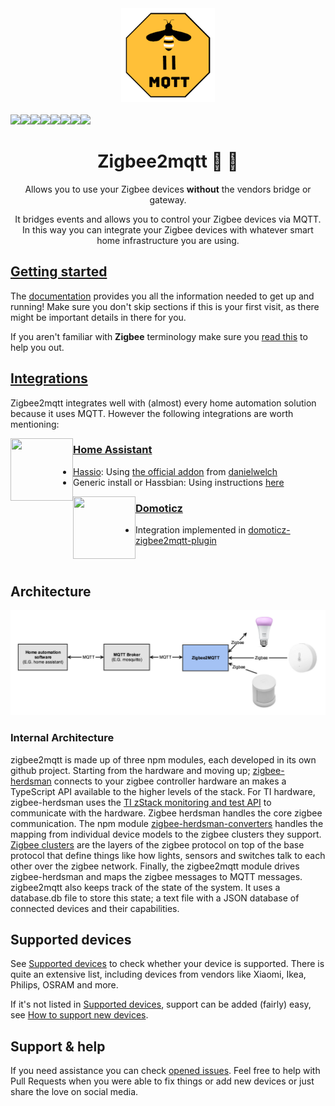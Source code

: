 <div align="center">
    <a href="https://github.com/koenkk/zigbee2mqtt">
        <img width="150" height="150" src="images/logo.png">
    </a>
    <br>
    <br>
    <div style="display: flex;">
        <a href="https://dev.azure.com/koenkk/zigbee/_build?definitionId=5">
            <img src="https://dev.azure.com/koenkk/zigbee/_apis/build/status/Koenkk.zigbee2mqtt?branchName=dev">
        </a>
        <a href="https://github.com/Koenkk/zigbee2mqtt/releases">
            <img src="https://img.shields.io/github/release/koenkk/zigbee2mqtt.svg">
        </a>
        <a href="https://github.com/Koenkk/zigbee2mqtt/stargazers">
            <img src="https://img.shields.io/github/stars/koenkk/zigbee2mqtt.svg">
        </a>
        <a href="https://www.paypal.me/koenkk">
            <img src="https://img.shields.io/badge/donate-PayPal-blue.svg">
        </a>
        <a href="https://discord.gg/dadfWYE">
            <img src="https://img.shields.io/discord/556563650429583360.svg">
        </a>
        <a href="http://zigbee2mqtt.discourse.group/">
            <img src="https://img.shields.io/discourse/https/zigbee2mqtt.discourse.group/status.svg">
        </a>
        <a>
            <img src="https://img.shields.io/badge/Coverage-100%25-brightgreen.svg">
        </a>
        <a href="https://www.codacy.com/manual/Koenkk/zigbee2mqtt?utm_source=github.com&amp;utm_medium=referral&amp;utm_content=Koenkk/zigbee2mqtt&amp;utm_campaign=Badge_Grade">
            <img src="https://api.codacy.com/project/badge/Grade/24f1e0fe39f04daa810e8a1416693d3f">
        </a>
    </div>
    <h1>Zigbee2mqtt  🌉 🐝</h1>
    <p>
        Allows you to use your Zigbee devices <b>without</b> the vendors bridge or gateway.
    </p>
    <p>
        It bridges events and allows you to control your Zigbee devices via MQTT. In this way you can integrate your Zigbee devices with whatever smart home infrastructure you are using.
    </p>
</div>

## [Getting started](https://www.zigbee2mqtt.io/#getting-started)
The [documentation](https://www.zigbee2mqtt.io/) provides you all the information needed to get up and running! Make sure you don't skip sections if this is your first visit, as there might be important details in there for you.

If you aren't familiar with **Zigbee** terminology make sure you [read this](https://www.zigbee2mqtt.io/information/zigbee_network.html) to help you out.

## [Integrations](https://www.zigbee2mqtt.io/#integration)
Zigbee2mqtt integrates well with (almost) every home automation solution because it uses MQTT. However the following integrations are worth mentioning:

<img align="left" height="100px" width="100px" src="https://user-images.githubusercontent.com/7738048/40914297-49e6e560-6800-11e8-8904-36cce896e5a8.png">

### [Home Assistant](https://www.home-assistant.io/)
- [Hassio](https://www.home-assistant.io/hassio/): Using [the official addon](https://github.com/danielwelch/hassio-zigbee2mqtt) from [danielwelch](https://github.com/danielwelch)
- Generic install or Hassbian: Using instructions [here](https://www.zigbee2mqtt.io/integration/home_assistant.html)

<img align="left" height="100px" width="100px" src="https://user-images.githubusercontent.com/2734836/47615848-b8dd8700-dabd-11e8-9d77-175002dd8987.png">

### [Domoticz](https://www.domoticz.com/)
- Integration implemented in [domoticz-zigbee2mqtt-plugin](https://github.com/stas-demydiuk/domoticz-zigbee2mqtt-plugin)

<br>

## Architecture
![Architecture](images/architecture.png)

### Internal Architecture

zigbee2mqtt is made up of three npm modules, each developed in its own github project.  Starting from the hardware and moving up; [zigbee-herdsman](https://github.com/koenkk/zigbee-herdsman) connects to your zigbee controller hardware an makes a TypeScript API available to the higher levels of the stack.  For TI hardware, zigbee-herdsman uses the [TI zStack monitoring and test API](https://github.com/koenkk/zigbee-herdsman/raw/master/docs/Z-Stack%20Monitor%20and%20Test%20API.pdf) to communicate with the hardware.  Zigbee herdsman handles the core zigbee communication.  The npm module [zigbee-herdsman-converters](https://github.com/koenkk/zigbee-herdsman-converters) handles the mapping from individual device models to the zigbee clusters they support.  [Zigbee clusters](https://github.com/Koenkk/zigbee-herdsman/raw/master/docs/07-5123-06-zigbee-cluster-library-specification.pdf) are the layers of the zigbee protocol on top of the base protocol that define things like how lights, sensors and switches talk to each other over the zigbee network.  Finally, the zigbee2mqtt module drives zigbee-herdsman and maps the zigbee messages to MQTT messages.  zigbee2mqtt also keeps track of the state of the system.  It uses a database.db file to store this state; a text file with a JSON database of connected devices and their capabilities.

## Supported devices
See [Supported devices](https://www.zigbee2mqtt.io/information/supported_devices.html) to check whether your device is supported. There is quite an extensive list, including devices from vendors like Xiaomi, Ikea, Philips, OSRAM and more.

If it's not listed in [Supported devices](https://www.zigbee2mqtt.io/information/supported_devices.html), support can be added (fairly) easy, see [How to support new devices](https://www.zigbee2mqtt.io/how_tos/how_to_support_new_devices.html).

## Support & help
If you need assistance you can check [opened issues](https://github.com/Koenkk/zigbee2mqtt/issues). Feel free to help with Pull Requests when you were able to fix things or add new devices or just share the love on social media.
